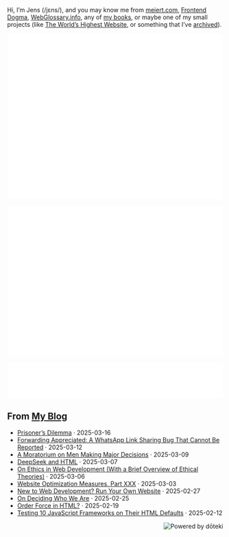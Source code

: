 Hi, I’m Jens (/jɛns/), and you may know me from [meiert.com](https://meiert.com/en/), [Frontend Dogma](https://frontenddogma.com/), [WebGlossary.info](https://webglossary.info/), any of [my books](https://www.goodreads.com/author/list/13623828.Jens_Oliver_Meiert), or maybe one of my small projects (like [The World’s Highest Website](https://worlds-highest-website.com/), or something that I’ve [archived](https://mirrors.meiert.org/)).

<!-- Metrics -->

[![Jens’s stats as per Metrics.](github-metrics.svg)](https://github.com/lowlighter/metrics)

[![Jens’s calendar.](github-metrics.plugin.isocalendar.fullyear.svg)](https://github.com/lowlighter/metrics/blob/master/source/plugins/isocalendar/README.md)

[![Jens’s facts.](github-metrics.plugin.habits.facts.svg)](https://github.com/lowlighter/metrics/blob/master/source/plugins/habits/README.md)

<!-- dōteki -->

<!-- blog start -->
## From [My Blog](https://meiert.com/en/)

- [Prisoner’s Dilemma](https://meiert.com/en/blog/prisoners-dilemma/) · 2025-03-16
- [Forwarding Appreciated: A WhatsApp Link Sharing Bug That Cannot Be Reported](https://meiert.com/en/blog/whatsapp-and-link-sharing/) · 2025-03-12
- [A Moratorium on Men Making Major Decisions](https://meiert.com/en/blog/moratorium/) · 2025-03-09
- [DeepSeek and HTML](https://meiert.com/en/blog/deepseek-and-html/) · 2025-03-07
- [On Ethics in Web Development (With a Brief Overview of Ethical Theories)](https://meiert.com/en/blog/on-ethics-in-web-development/) · 2025-03-06
- [Website Optimization Measures, Part XXX](https://meiert.com/en/blog/optimization-measures-30/) · 2025-03-03
- [New to Web Development? Run Your Own Website](https://meiert.com/en/blog/new-to-web-development/) · 2025-02-27
- [On Deciding Who We Are](https://meiert.com/en/blog/on-deciding-who-we-are/) · 2025-02-25
- [Order Force in HTML?](https://meiert.com/en/blog/order-force-in-html/) · 2025-02-19
- [Testing 10 JavaScript Frameworks on Their HTML Defaults](https://meiert.com/en/blog/javascript-framework-html-defaults/) · 2025-02-12
<!-- blog end -->

<a href="https://doteki.org"><img src="https://img.shields.io/badge/powered_by-d%C5%8Dteki-0?style=flat-square&labelColor=202b2d&color=5E936C" align="right" alt="Powered by dōteki"></a>